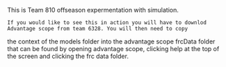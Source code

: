 This is Team 810 offseason expermentation with simulation. 

    If you would like to see this in action you will have to downlod Advantage scope from team 6328. You will then need to copy
the context of the models folder into the advantage scope frcData folder that can be found by opening advantage scope, clicking 
help at the top of the screen and clicking the frc data folder.

    
